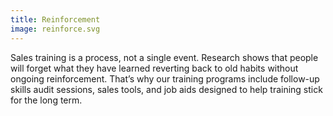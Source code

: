 ```yaml
---
title: Reinforcement
image: reinforce.svg
---
```


Sales training is a process, not a single event. Research shows that people will forget what they have learned reverting back to old habits without ongoing reinforcement. That’s why our training programs include follow-up skills audit sessions, sales tools, and job aids designed to help training stick for the long term.
